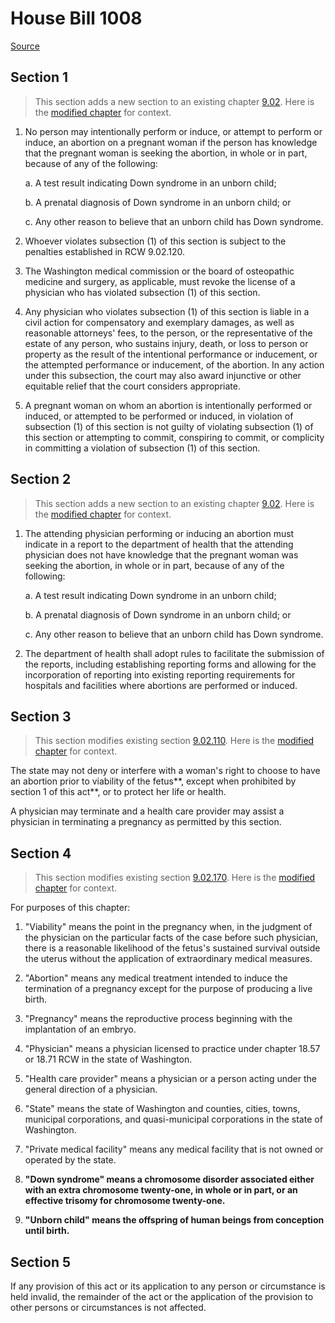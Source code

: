 # House Bill 1008

[Source](http://lawfilesext.leg.wa.gov/biennium/2021-22/Xml/Bills/House%20Bills/1008.xml)
## Section 1
> This section adds a new section to an existing chapter [9.02](/rcw/09_crimes_and_punishments/9.002_abortion.md). Here is the [modified chapter](rcw/09_crimes_and_punishments/9.002_abortion.md) for context.

1. No person may intentionally perform or induce, or attempt to perform or induce, an abortion on a pregnant woman if the person has knowledge that the pregnant woman is seeking the abortion, in whole or in part, because of any of the following:

    a. A test result indicating Down syndrome in an unborn child;

    b. A prenatal diagnosis of Down syndrome in an unborn child; or

    c. Any other reason to believe that an unborn child has Down syndrome.

2. Whoever violates subsection (1) of this section is subject to the penalties established in RCW 9.02.120.

3. The Washington medical commission or the board of osteopathic medicine and surgery, as applicable, must revoke the license of a physician who has violated subsection (1) of this section.

4. Any physician who violates subsection (1) of this section is liable in a civil action for compensatory and exemplary damages, as well as reasonable attorneys' fees, to the person, or the representative of the estate of any person, who sustains injury, death, or loss to person or property as the result of the intentional performance or inducement, or the attempted performance or inducement, of the abortion. In any action under this subsection, the court may also award injunctive or other equitable relief that the court considers appropriate.

5. A pregnant woman on whom an abortion is intentionally performed or induced, or attempted to be performed or induced, in violation of subsection (1) of this section is not guilty of violating subsection (1) of this section or attempting to commit, conspiring to commit, or complicity in committing a violation of subsection (1) of this section.


## Section 2
> This section adds a new section to an existing chapter [9.02](/rcw/09_crimes_and_punishments/9.002_abortion.md). Here is the [modified chapter](rcw/09_crimes_and_punishments/9.002_abortion.md) for context.

1. The attending physician performing or inducing an abortion must indicate in a report to the department of health that the attending physician does not have knowledge that the pregnant woman was seeking the abortion, in whole or in part, because of any of the following:

    a. A test result indicating Down syndrome in an unborn child;

    b. A prenatal diagnosis of Down syndrome in an unborn child; or

    c. Any other reason to believe that an unborn child has Down syndrome.

2. The department of health shall adopt rules to facilitate the submission of the reports, including establishing reporting forms and allowing for the incorporation of reporting into existing reporting requirements for hospitals and facilities where abortions are performed or induced.


## Section 3
> This section modifies existing section [9.02.110](/rcw/09_crimes_and_punishments/9.002_abortion.md). Here is the [modified chapter](rcw/09_crimes_and_punishments/9.002_abortion.md) for context.

The state may not deny or interfere with a woman's right to choose to have an abortion prior to viability of the fetus**, except when prohibited by section 1 of this act**, or to protect her life or health.

A physician may terminate and a health care provider may assist a physician in terminating a pregnancy as permitted by this section.


## Section 4
> This section modifies existing section [9.02.170](/rcw/09_crimes_and_punishments/9.002_abortion.md). Here is the [modified chapter](rcw/09_crimes_and_punishments/9.002_abortion.md) for context.

For purposes of this chapter:

1. "Viability" means the point in the pregnancy when, in the judgment of the physician on the particular facts of the case before such physician, there is a reasonable likelihood of the fetus's sustained survival outside the uterus without the application of extraordinary medical measures.

2. "Abortion" means any medical treatment intended to induce the termination of a pregnancy except for the purpose of producing a live birth.

3. "Pregnancy" means the reproductive process beginning with the implantation of an embryo.

4. "Physician" means a physician licensed to practice under chapter 18.57 or 18.71 RCW in the state of Washington.

5. "Health care provider" means a physician or a person acting under the general direction of a physician.

6. "State" means the state of Washington and counties, cities, towns, municipal corporations, and quasi-municipal corporations in the state of Washington.

7. "Private medical facility" means any medical facility that is not owned or operated by the state.

8. **"Down syndrome" means a chromosome disorder associated either with an extra chromosome twenty-one, in whole or in part, or an effective trisomy for chromosome twenty-one.**

9. **"Unborn child" means the offspring of human beings from conception until birth.**


## Section 5
If any provision of this act or its application to any person or circumstance is held invalid, the remainder of the act or the application of the provision to other persons or circumstances is not affected.

